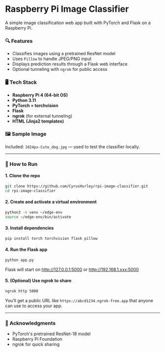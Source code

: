 # Raspberry Pi Image Classifier

A simple image classification web app built with PyTorch and Flask on a Raspberry Pi.

### 🔍 Features
- Classifies images using a pretrained ResNet model
- Uses `Pillow` to handle JPEG/PNG input
- Displays prediction results through a Flask web interface
- Optional tunneling with `ngrok` for public access

### 🖥️ Tech Stack
- **Raspberry Pi 4 (64-bit OS)**
- **Python 3.11**
- **PyTorch + torchvision**
- **Flask**
- **ngrok** (for external tunneling)
- **HTML (Jinja2 templates)**

### 🖼️ Sample Image
Included: `1024px-Cute_dog.jpg` — used to test the classifier locally.

---

### 🚀 How to Run

#### 1. Clone the repo
```bash
git clone https://github.com/CyrusHurley/rpi-image-classifier.git
cd rpi-image-classifier
```

#### 2. Create and activate a virtual environment
```bash
python3 -m venv ~/edge-env
source ~/edge-env/bin/activate
```

#### 3. Install dependencies
```bash
pip install torch torchvision flask pillow
```

#### 4. Run the Flask app
```bash
python app.py
```

Flask will start on http://127.0.0.1:5000 or http://192.168.1.xxx:5000

#### 5. (Optional) Use ngrok to share
```bash
ngrok http 5000
```

You’ll get a public URL like `https://abcd1234.ngrok-free.app` that anyone can use to access your app.

---

### 🧠 Acknowledgments
- PyTorch's pretrained ResNet-18 model
- Raspberry Pi Foundation
- ngrok for quick sharing